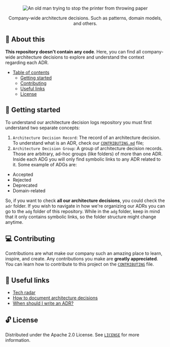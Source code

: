 <p align="center">
  <br>
   <img src="https://media.giphy.com/media/yUrUb9fYz6x7a/giphy.gif" alt="An old man trying to stop the printer from throwing paper" title="Architecture Decision Log header's GIF" />
  <br>
</p>
<p align="center">
Company-wide architecture decisions. Such as patterns, domain models, and others. 
</p>

## 📖 About this

**This repository doesn't contain any code**. Here, you can find all company-wide architecture decisions to explore and understand the context regarding each ADR.

* [Table of contents](#)
  * [Getting started](#-getting-started)
  * [Contributing](#-contributing)
  * [Useful links](#-useful-links)
  * [License](#-license)

## 🤖 Getting started

To understand our architecture decision logs repository you must first understand two separate concepts:

1. `Architecture Decision Record`: The record of an architecture decision. To understand what is an ADR, check our [`CONTRIBUTING.md`](./CONTRIBUTING.md) file;
2. `Architecture Decision Group`: A group of architecture decision records. Those are arbitrary, ad-hoc groups (like folders) of more than one ADR. Inside each ADG you will only find symbolic links to any ADR related to it. Some example of ADGs are:
- Accepted
- Rejected
- Deprecated
- Domain-related

So, if you want to check **all our architecture decisions**, you could check the `adr` folder. If you wish to navigate in how we're organizing our ADRs you can go to the `adg` folder of this repository. While in the `adg` folder, keep in mind that it only contains symbolic links, so the folder structure might change anytime.

## 💻 Contributing

Contributions are what make our company such an amazing place to learn, inspire, and create. Any contributions you make are **greatly appreciated**. You can learn how to contribute to this project on the [`CONTRIBUTING`](CONTRIBUTING.md) file.

## 🔗 Useful links

* [Tech radar](https://www.thoughtworks.com/radar/techniques/lightweight-architecture-decision-records)
* [How to document architecture decisions](https://cognitect.com/blog/2011/11/15/documenting-architecture-decisions)
* [When should I write an ADR?](https://engineering.atspotify.com/2020/04/14/when-should-i-write-an-architecture-decision-record/)

## 🔓 License

Distributed under the Apache 2.0 License. See [`LICENSE`](LICENSE) for more information.
